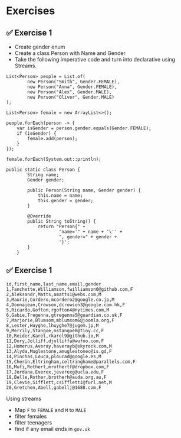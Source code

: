 # Exercises

## ✅ Exercise 1
- Create gender enum
- Create a class Person with Name and Gender
- Take the following imperative code and turn into declarative using Streams.
```
List<Person> people = List.of(
        new Person("Smith", Gender.FEMALE),
        new Person("Anna", Gender.FEMALE),
        new Person("Alex", Gender.MALE),
        new Person("Oliver", Gender.MALE)
);

List<Person> female = new ArrayList<>();

people.forEach(person -> {
    var isGender = person.gender.equals(Gender.FEMALE);
    if (isGender) {
        female.add(person);
    }
});

female.forEach(System.out::println);
```

```
public static class Person {
        String name;
        Gender gender;

        public Person(String name, Gender gender) {
            this.name = name;
            this.gender = gender;
        }

        @Override
        public String toString() {
            return "Person{" +
                    "name='" + name + '\'' +
                    ", gender=" + gender +
                    '}';
        }
    }
```

## ✅ Exercise 1

```
id,first_name,last_name,email,gender
1,Fanchette,Williamson,fwilliamson0@github.com,F
2,Aleksandr,Matts,amatts1@webs.com,M
3,Maurie,Cordero,mcordero2@google.co.jp,M
4,Donnajean,Crowson,dcrowson3@google.com.hk,F
5,Ricardo,Gofton,rgofton4@nytimes.com,M
6,Gabie,Tregenna,gtregenna5@guardian.co.uk,F
7,Marjorie,Blumsom,mblumsom6@joomla.org,F
8,Lester,Huyghe,lhuyghe7@jugem.jp,M
9,Merrily,Stangoe,mstangoe8@tiny.cc,F
10,Reider,Karel,rkarel9@github.io,M
11,Dory,Jolliff,djolliffa@wufoo.com,F
12,Homerus,Averay,haverayb@skyrock.com,M
13,Alyda,Muglestone,amuglestonec@is.gd,F
14,Pinchas,Louca,ploucad@google.es,M
15,Cherin,Eltringham,celtringhame@parallels.com,F
16,Mufi,Rothert,mrothertf@dropbox.com,F
17,Jordana,Everex,jeverexg@ucla.edu,F
18,Belle,Rother,brotherh@auda.org.au,F
19,Clevie,Sifflett,csiffletti@furl.net,M
20,Gretchen,Abell,gabellj@1688.com,F
```

Using streams
- Map `F` to `FEMALE` and `M` to `MALE`
- filter females
- filter teenagers
- find if any email ends in `gov.uk`